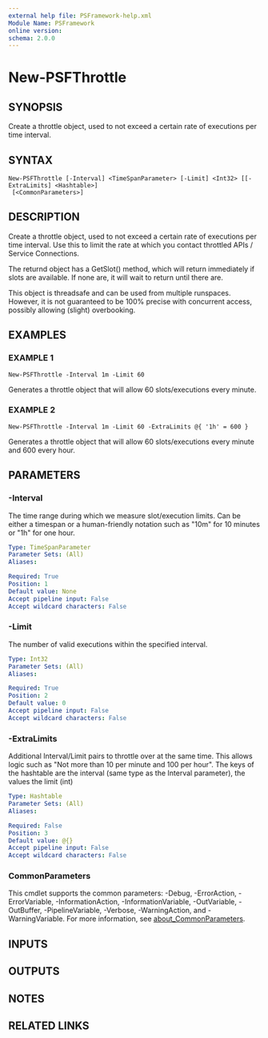```yaml
---
external help file: PSFramework-help.xml
Module Name: PSFramework
online version:
schema: 2.0.0
---
```


# New-PSFThrottle

## SYNOPSIS
Create a throttle object, used to not exceed a certain rate of executions per time interval.

## SYNTAX

```
New-PSFThrottle [-Interval] <TimeSpanParameter> [-Limit] <Int32> [[-ExtraLimits] <Hashtable>]
 [<CommonParameters>]
```

## DESCRIPTION
Create a throttle object, used to not exceed a certain rate of executions per time interval.
Use this to limit the rate at which you contact throttled APIs / Service Connections.

The returnd object has a GetSlot() method, which will return immediately if slots are available.
If none are, it will wait to return until there are.

This object is threadsafe and can be used from multiple runspaces.
However, it is not guaranteed to be 100% precise with concurrent access, possibly allowing (slight) overbooking.

## EXAMPLES

### EXAMPLE 1
```
New-PSFThrottle -Interval 1m -Limit 60
```

Generates a throttle object that will allow 60 slots/executions every minute.

### EXAMPLE 2
```
New-PSFThrottle -Interval 1m -Limit 60 -ExtraLimits @{ '1h' = 600 }
```

Generates a throttle object that will allow 60 slots/executions every minute and 600 every hour.

## PARAMETERS

### -Interval
The time range during which we measure slot/execution limits.
Can be either a timespan or a human-friendly notation such as "10m" for 10 minutes or "1h" for one hour.

```yaml
Type: TimeSpanParameter
Parameter Sets: (All)
Aliases:

Required: True
Position: 1
Default value: None
Accept pipeline input: False
Accept wildcard characters: False
```

### -Limit
The number of valid executions within the specified interval.

```yaml
Type: Int32
Parameter Sets: (All)
Aliases:

Required: True
Position: 2
Default value: 0
Accept pipeline input: False
Accept wildcard characters: False
```

### -ExtraLimits
Additional Interval/Limit pairs to throttle over at the same time.
This allows logic such as "Not more than 10 per minute and 100 per hour".
The keys of the hashtable are the interval (same type as the Interval parameter), the values the limit (int)

```yaml
Type: Hashtable
Parameter Sets: (All)
Aliases:

Required: False
Position: 3
Default value: @{}
Accept pipeline input: False
Accept wildcard characters: False
```

### CommonParameters
This cmdlet supports the common parameters: -Debug, -ErrorAction, -ErrorVariable, -InformationAction, -InformationVariable, -OutVariable, -OutBuffer, -PipelineVariable, -Verbose, -WarningAction, and -WarningVariable. For more information, see [about_CommonParameters](http://go.microsoft.com/fwlink/?LinkID=113216).

## INPUTS

## OUTPUTS

## NOTES

## RELATED LINKS

